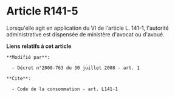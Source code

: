 # Article R141-5

Lorsqu'elle agit en application du VI de l'article L. 141-1, l'autorité administrative est dispensée de ministère d'avocat ou
d'avoué.

**Liens relatifs à cet article**

	**Modifié par**:

	  - Décret n°2008-763 du 30 juillet 2008 - art. 1

	**Cite**:

	  - Code de la consommation - art. L141-1
